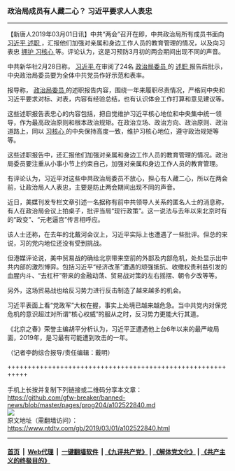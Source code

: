 ### 政治局成员有人藏二心？ 习近平要求人人表忠
------------------------

<div class="post_content">
 <p>
  【新唐人2019年03月01日讯】中共“两会”召开在即，中共政治局所有成员书面向
  <a href="https://www.ntdtv.com/gb/习近平.htm">
   习近平
  </a>
  <a href="https://www.ntdtv.com/gb/述职.htm">
   述职
  </a>
  ，汇报他们加强对亲属和身边工作人员的教育管理的情况，以及向习表忠
  <a href="https://www.ntdtv.com/gb/拥护.htm">
   拥护
  </a>
  <a href="https://www.ntdtv.com/gb/习核心.htm">
   习核心
  </a>
  等。评论认为，这是习预防3月初的两会期间出现不同的声音。
 </p>
 <p>
  中共新华社2月28日称，
  <a href="https://www.ntdtv.com/gb/习近平.htm">
   习近平
  </a>
  在审阅了24名
  <a href="https://www.ntdtv.com/gb/政治局委员.htm">
   政治局委员
  </a>
  的
  <a href="https://www.ntdtv.com/gb/述职.htm">
   述职
  </a>
  报告后批示，中央政治局委员要为全体中共党员作好示范和表率。
 </p>
 <p>
  报导称，
  <a href="https://www.ntdtv.com/gb/政治局委员.htm">
   政治局委员
  </a>
  的述职报告内容，围绕一年来履职尽责情况，严格同中央和习近平要求对标、对表，内容有经验总结，也有认识体会工作打算和意见建议等。
 </p>
 <p>
  这些述职报告表忠心的内容包括，把自觉维护习近平核心地位和中央集中统一领导，作为最高政治原则和根本政治规矩。在政治立场、政治方向、政治原则、政治道路上，同以
  <a href="https://www.ntdtv.com/gb/习核心.htm">
   习核心
  </a>
  的中央保持高度一致，维护习核心地位，遵守政治规矩等等。
 </p>
 <p>
  这些述职报告中，还汇报他们加强对亲属和身边工作人员的教育管理的情况。政治局委员要注重从小事小节上约束自己，加强对亲属和身边工作人员的教育管理。
 </p>
 <p>
  有评论认为，习近平对这些中共政治局委员不放心，担心有人藏二心，所以在两会前，让政治局人人表忠，主要是防止两会期间出现不同的声音。
 </p>
 <p>
  近日，美媒刊发专栏文章引述一名据称有前中共领导人关系的匿名人士的消息称，有人在政治局会议上拍桌子，批评当局“现行政策”。这一说法与去年以来北京时有的“政变”、“元老逼宫”传言相呼应。
 </p>
 <p>
  该人士还称，在去年的北戴河会议上，习近平实际上也遭遇了一些批评。但总的来说，习的党内地位还没有受到挑战。
 </p>
 <p>
  但港媒评论说，美中贸易战的确给北京带来空前的外部及内部危机，处处显示出中共内部的激烈博弈。包括习近平“经济改革”遭遇的顽强抵抗、收缴权贵利益引发的血腥内斗、“去杠杆”带来的金融动荡、贸易战对策的左右摇摆、朝令夕改等等。
 </p>
 <p>
  另外，这场贸易战也给反习势力进行反击制造了越来越多的机会。
 </p>
 <p>
  习近平表面上看“党政军”大权在握，事实上处境已越来越危急。当中共党内对保党危机的意识超过对所谓“核心权威”的服从之时，反习势力更能大行其道。
 </p>
 <p>
  《北京之春》荣誉主编胡平分析认为，习近平正遭遇他上台6年以来的最严峻局面，2019年，是习最有可能遭到攻击的一年。
 </p>
 <p>
  （记者李韵综合报导/责任编辑：戴明）
 </p>
 <div class="single_ad">
 </div>
</div>

+++++++++++++++++++++++++++++++++++++++++++++++++++++++++++<br/><br/>
手机上长按并复制下列链接或二维码分享本文章：<br/>
https://github.com/gfw-breaker/banned-news/blob/master/pages/prog204/a102522840.md <br/>
<a href='https://github.com/gfw-breaker/banned-news/blob/master/pages/prog204/a102522840.md'><img src='https://github.com/gfw-breaker/banned-news/blob/master/pages/prog204/a102522840.md.png'/></a> <br/>
原文地址（需翻墙访问）：https://www.ntdtv.com/gb/2019/03/01/a102522840.html


------------------------
#### [首页](https://github.com/gfw-breaker/banned-news/blob/master/README.md) &nbsp;|&nbsp; [Web代理](https://github.com/labour-camp/helloworld) &nbsp;|&nbsp; [一键翻墙软件](https://github.com/gfw-breaker/nogfw/blob/master/README.md) &nbsp;| [《九评共产党》](https://github.com/gfw-breaker/9ping.md/blob/master/README.md#九评之一评共产党是什么) | [《解体党文化》](https://github.com/gfw-breaker/jtdwh.md/blob/master/README.md) | [《共产主义的终极目的》](https://github.com/gfw-breaker/gczydzjmd.md/blob/master/README.md)

